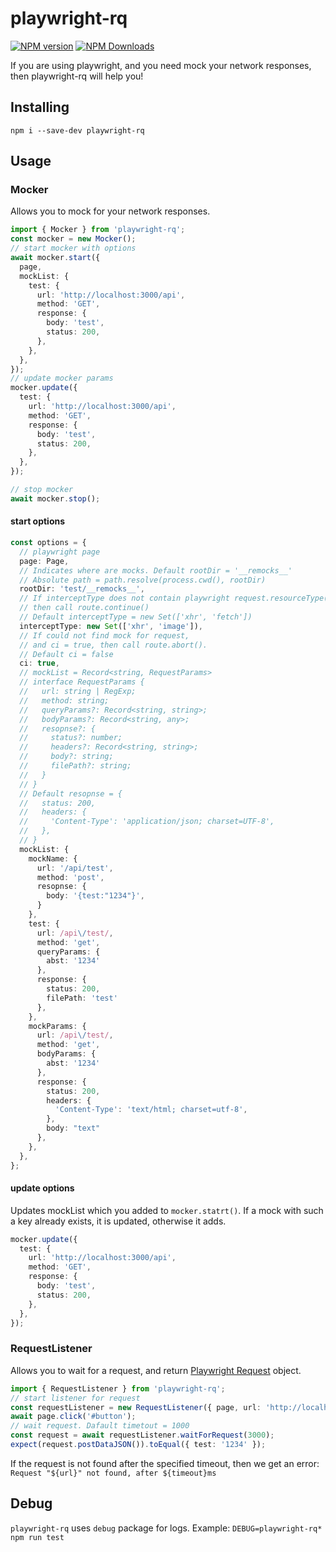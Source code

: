 # playwright-rq

[![NPM version](https://img.shields.io/npm/v/playwright-rq.svg)](https://www.npmjs.com/package/playwright-rq)
[![NPM Downloads](https://img.shields.io/npm/dm/playwright-rq.svg?style=flat)](https://www.npmjs.org/package/playwright-rq)

If you are using playwright, and you need mock your network responses, then playwright-rq will help you!

## Installing

```
npm i --save-dev playwright-rq
```

## Usage
### Mocker

Allows you to mock for your network responses.
```ts
import { Mocker } from 'playwright-rq';
const mocker = new Mocker();
// start mocker with options
await mocker.start({
  page,
  mockList: {
    test: {
      url: 'http://localhost:3000/api',
      method: 'GET',
      response: {
        body: 'test',
        status: 200,
      },
    },
  },
});
// update mocker params
mocker.update({
  test: {
    url: 'http://localhost:3000/api',
    method: 'GET',
    response: {
      body: 'test',
      status: 200,
    },
  },
});

// stop mocker
await mocker.stop();
```

#### start options

```ts
const options = {
  // playwright page
  page: Page,
  // Indicates where are mocks. Default rootDir = '__remocks__'
  // Absolute path = path.resolve(process.cwd(), rootDir)
  rootDir: 'test/__remocks__',
  // If interceptType does not contain playwright request.resourceType(),
  // then call route.continue()
  // Default interceptType = new Set(['xhr', 'fetch'])
  interceptType: new Set(['xhr', 'image']),
  // If could not find mock for request,
  // and ci = true, then call route.abort(). 
  // Default ci = false
  ci: true,
  // mockList = Record<string, RequestParams>
  // interface RequestParams {
  //   url: string | RegExp;
  //   method: string;
  //   queryParams?: Record<string, string>;
  //   bodyParams?: Record<string, any>;
  //   resopnse?: {
  //     status?: number;
  //     headers?: Record<string, string>;
  //     body?: string;
  //     filePath?: string;
  //   }
  // }
  // Default resopnse = {
  //   status: 200,
  //   headers: {
  //     'Content-Type': 'application/json; charset=UTF-8',
  //   }, 
  // }
  mockList: {
    mockName: {
      url: '/api/test',
      method: 'post',
      resopnse: {
        body: '{test:"1234"}',
      }
    },
    test: {
      url: /api\/test/,
      method: 'get',
      queryParams: {
        abst: '1234'
      },
      response: {
        status: 200,
        filePath: 'test'
      },
    },
    mockParams: {
      url: /api\/test/,
      method: 'get',
      bodyParams: {
        abst: '1234'
      },
      response: {
        status: 200,
        headers: {
          'Content-Type': 'text/html; charset=utf-8',
        },
        body: "text"
      },
    },
  },
};
```
#### update options

Updates mockList which you added to `mocker.statrt()`.
If a mock with such a key already exists, it is updated, otherwise it adds.
```ts
mocker.update({
  test: {
    url: 'http://localhost:3000/api',
    method: 'GET',
    response: {
      body: 'test',
      status: 200,
    },
  },
});
```

### RequestListener
Allows you to wait for a request, and return [Playwright Request](https://playwright.dev/docs/api/class-request) object.
```ts
import { RequestListener } from 'playwright-rq';
// start listener for request
const requestListener = new RequestListener({ page, url: 'http://localhost:3000/api' });
await page.click('#button');
// wait request. Dafault timetout = 1000
const request = await requestListener.waitForRequest(3000);
expect(request.postDataJSON()).toEqual({ test: '1234' });
```
If the request is not found after the specified timeout, then we get an error: `Request "${url}" not found, after ${timeout}ms`

## Debug

`playwright-rq` uses `debug` package for logs.
Example: `DEBUG=playwright-rq* npm run test`
